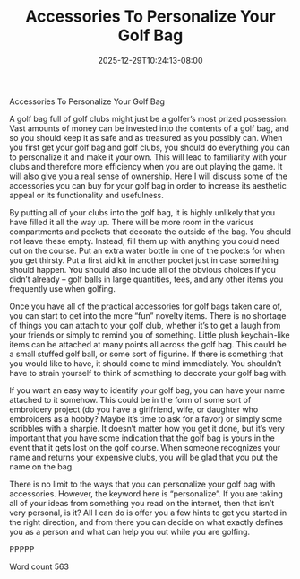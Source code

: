 ﻿---
title: "Accessories To Personalize Your Golf Bag"
date: 2025-12-29T10:24:13-08:00
description: "Top Golfing Accessories TXT Tips for Web Success"
featured_image: "/images/Top Golfing Accessories TXT.jpg"
tags: ["Top Golfing Accessories TXT"]
---

Accessories To Personalize Your Golf Bag

A golf bag full of golf clubs might just be a golfer’s most prized possession. Vast amounts of money can be invested into the contents of a golf bag, and so you should keep it as safe and as treasured as you possibly can. When you first get your golf bag and golf clubs, you should do everything you can to personalize it and make it your own. This will lead to familiarity with your clubs and therefore more efficiency when you are out playing the game. It will also give you a real sense of ownership. Here I will discuss some of the accessories you can buy for your golf bag in order to increase its aesthetic appeal or its functionality and usefulness.

By putting all of your clubs into the golf bag, it is highly unlikely that you have filled it all the way up. There will be more room in the various compartments and pockets that decorate the outside of the bag. You should not leave these empty. Instead, fill them up with anything you could need out on the course. Put an extra water bottle in one of the pockets for when you get thirsty. Put a first aid kit in another pocket just in case something should happen. You should also include all of the obvious choices if you didn’t already – golf balls in large quantities, tees, and any other items you frequently use when golfing.

Once you have all of the practical accessories for golf bags taken care of, you can start to get into the more “fun” novelty items. There is no shortage of things you can attach to your golf club, whether it’s to get a laugh from your friends or simply to remind you of something. Little plush keychain-like items can be attached at many points all across the golf bag. This could be a small stuffed golf ball, or some sort of figurine. If there is something that you would like to have, it should come to mind immediately. You shouldn’t have to strain yourself to think of something to decorate your golf bag with.

If you want an easy way to identify your golf bag, you can have your name attached to it somehow. This could be in the form of some sort of embroidery project (do you have a girlfriend, wife, or daughter who embroiders as a hobby? Maybe it’s time to ask for a favor) or simply some scribbles with a sharpie. It doesn’t matter how you get it done, but it’s very important that you have some indication that the golf bag is yours in the event that it gets lost on the golf course. When someone recognizes your name and returns your expensive clubs, you will be glad that you put the name on the bag.

There is no limit to the ways that you can personalize your golf bag with accessories. However, the keyword here is “personalize”. If you are taking all of your ideas from something you read on the internet, then that isn’t very personal, is it? All I can do is offer you a few hints to get you started in the right direction, and from there you can decide on what exactly defines you as a person and what can help you out while you are golfing.

PPPPP

Word count 563

